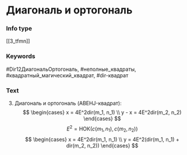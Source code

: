 # Диагональ и ортогональ
### Info type
[[3_tfmn]]
### Keywords
#Dir12ДиагональОртогональ, #неполные_квадраты, #квадратный_магический_квадрат, #dir-квадрат
### Text
3. Диагональ и ортогональ (ABEHJ-квадрат):
$$
\begin{cases}
x = 4E^2dir(m_1, n_1) \\
y - x = 4E^2dir(m_2, n_2)
\end{cases}
$$
$$E^2 = \text{НОК}(c(m_1, n_1), c(m_2, n_2))$$
$$
\begin{cases}
x = 4E^2dir(m_1, n_1) \\
y = 4E^2(dir(m_1, n_1) + dir(m_2, n_2))
\end{cases}
$$